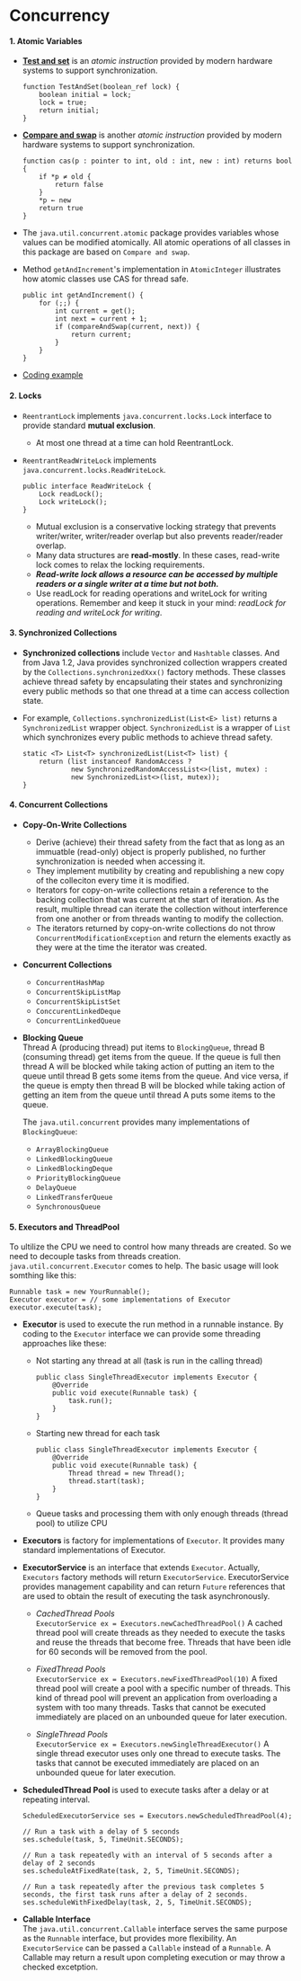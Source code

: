 # Concurrency

#### 1. Atomic Variables
* **[Test and set](https://en.wikipedia.org/wiki/Test-and-set)** is an *atomic instruction* provided by modern hardware systems to support synchronization.
    ```
    function TestAndSet(boolean_ref lock) {
        boolean initial = lock;
        lock = true;
        return initial;
    }
    ```
* **[Compare and swap](https://en.wikipedia.org/wiki/Compare-and-swap)** is another *atomic instruction* provided by modern hardware systems to support synchronization.
    ```
    function cas(p : pointer to int, old : int, new : int) returns bool {
        if *p ≠ old {
            return false
        }
        *p ← new
        return true
    }
    ```

* The ```java.util.concurrent.atomic``` package provides variables whose values can be modified atomically. All atomic operations of all classes in this package are based on ```Compare and swap```.

* Method ```getAndIncrement```'s implementation in ```AtomicInteger``` illustrates how atomic classes use CAS for thread safe.
    ```
    public int getAndIncrement() {
        for (;;) {
            int current = get();
            int next = current + 1;
            if (compareAndSwap(current, next)) {
                return current;
            }
        }
    }
    ```

* [Coding example](code/src/com/tamco/concurrency/AtomicExample.java)

#### 2. Locks
* ```ReentrantLock``` implements ```java.concurrent.locks.Lock``` interface to provide standard **mutual exclusion**.
    * At most one thread at a time can hold ReentrantLock.

* ```ReentrantReadWriteLock``` implements ```java.concurrent.locks.ReadWriteLock```.
    ```
    public interface ReadWriteLock {
        Lock readLock();
        Lock writeLock();
    }
    ```
    * Mutual exclusion is a conservative locking strategy that prevents writer/writer, writer/reader overlap but also prevents reader/reader overlap.
    * Many data structures are **read-mostly**. In these cases, read-write lock comes to relax the locking requirements.
    * ***Read-write lock allows a resource can be accessed by multiple readers or a single writer at a time but not both.***
    * Use readLock for reading operations and writeLock for writing operations. Remember and keep it stuck in your mind: *readLock for reading and writeLock for writing*.


#### 3. Synchronized Collections
* **Synchronized collections** include ```Vector``` and ```Hashtable``` classes. And from Java 1.2, Java provides synchronized collection wrappers created by the ```Collections.synchronizedXxx()``` factory methods. These classes achieve thread safety by encapsulating their states and synchronizing every public methods so that one thread at a time can access collection state.
* For example, ```Collections.synchronizedList(List<E> list)``` returns a ```SynchronizedList``` wrapper object. ```SynchronizedList``` is a wrapper of ```List``` which synchronizes every public methods to achieve thread safety.

    ```
    static <T> List<T> synchronizedList(List<T> list) {
        return (list instanceof RandomAccess ?
                new SynchronizedRandomAccessList<>(list, mutex) :
                new SynchronizedList<>(list, mutex));
    }
    ```

#### 4. Concurrent Collections
* **Copy-On-Write Collections**
    * Derive (achieve) their thread safety from the fact that as long as an immuatble (read-only) object is properly published, no further synchronization is needed when accessing it.
    * They implement mutibility by creating and republishing a new copy of the colleciton every time it is modified.
    * Iterators for copy-on-write collections retain a reference to the backing collection that was current at the start of iteration. As the result, multiple thread can iterate the collection without interference from one another or from threads wanting to modify the collection.
    * The iterators returned by copy-on-write collections do not throw ```ConcurrentModificationException``` and return the elements exactly as they were at the time the iterator was created.

* **Concurrent Collections**
    * ```ConcurrentHashMap```
    * ```ConcurrentSkipListMap```
    * ```ConcurrentSkipListSet```
    * ```ConccurentLinkedDeque```
    * ```ConcurrentLinkedQueue```

* **Blocking Queue**<br/>
    Thread A (producing thread) put items to ```BlockingQueue```, thread B (consuming thread) get items from the queue. If the queue is full then thread A will be blocked while taking action of putting an item to the queue until thread B gets some items from the queue. And vice versa, if the queue is empty then thread B will be blocked while taking action of getting an item from the queue until thread A puts some items to the queue.<br/>

    The ```java.util.concurrent``` provides many implementations of ```BlockingQueue```:
    * ```ArrayBlockingQueue```
    * ```LinkedBlockingQueue```
    * ```LinkedBlockingDeque```
    * ```PriorityBlockingQueue```
    * ```DelayQueue```
    * ```LinkedTransferQueue```
    * ```SynchronousQueue```

#### 5. Executors and ThreadPool
To ultilize the CPU we need to control how many threads are created. So we need to decouple tasks from threads creation. ```java.util.concurrent.Executor``` comes to help. The basic usage will look somthing like this:

    Runnable task = new YourRunnable();
    Executor executor = // some implementations of Executor
    executor.execute(task);

* **Executor** is used to execute the run method in a runnable instance. By coding to the ```Executor``` interface we can provide some threading approaches like these:
    * Not starting any thread at all (task is run in the calling thread)
        ```
        public class SingleThreadExecutor implements Executor {
            @Override
            public void execute(Runnable task) {
                task.run();
            }
        }
        ```
    * Starting new thread for each task
        ```
        public class SingleThreadExecutor implements Executor {
            @Override
            public void execute(Runnable task) {
                Thread thread = new Thread();
                thread.start(task);
            }
        }
        ```
    * Queue tasks and processing them with only enough threads (thread pool) to utilize CPU 

* **Executors** is factory for implementations of ```Executor```. It provides many standard implementations of Executor.

* **ExecutorService** is an interface that extends ```Executor```. Actually, ```Executors``` factory methods will return ```ExecutorService```. ExecutorService provides management capability and can return ```Future``` references that are used to obtain the result of executing the task asynchronously. 

    * *CachedThread Pools*<br/>
    ```ExecutorService ex = Executors.newCachedThreadPool()``` A cached thread pool will create threads as they needed to execute the tasks and reuse the threads that become free. Threads that have been idle for 60 seconds will be removed from the pool.

    * *FixedThread Pools*<br/>
    ```ExecutorService ex = Executors.newFixedThreadPool(10)``` A fixed thread pool will create a pool with a specific number of threads. This kind of thread pool will prevent an application from overloading a system with too many threads. Tasks that cannot be executed immediately are placed on an unbounded queue for later execution.

    * *SingleThread Pools*<br/>
    ```ExecutorService ex = Executors.newSingleThreadExecutor()``` A single thread executor uses only one thread to execute tasks. The tasks that cannot be executed immediately are placed on an unbounded queue for later execution.

* **ScheduledThread Pool** is used to execute tasks after a delay or at repeating interval.
    ```
    ScheduledExecutorService ses = Executors.newScheduledThreadPool(4);
    
    // Run a task with a delay of 5 seconds
    ses.schedule(task, 5, TimeUnit.SECONDS);
    
    // Run a task repeatedly with an interval of 5 seconds after a delay of 2 seconds
    ses.scheduleAtFixedRate(task, 2, 5, TimeUnit.SECONDS); 
    
    // Run a task repeatedly after the previous task completes 5 seconds, the first task runs after a delay of 2 seconds.
    ses.scheduleWithFixedDelay(task, 2, 5, TimeUnit.SECONDS); 
    ```

* **Callable Interface**<br/>
The ```java.util.concurrent.Callable``` interface serves the same purpose as the ```Runnable``` interface, but provides more flexibility. An ```ExecutorService``` can be passed a ```Callable``` instead of a ```Runnable```. A Callable may return a result upon completing execution or may throw a checked excetption.
